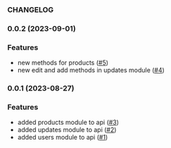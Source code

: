 ### CHANGELOG

### 0.0.2 (2023-09-01)

### Features

-   new methods for products ([#5](https://github.com/Johngtka/bakery_api/pull/5))
-   new edit and add methods in updates module ([#4](https://github.com/Johngtka/bakery_api/pull/4))

### 0.0.1 (2023-08-27)

### Features

-   added products module to api ([#3](https://github.com/Johngtka/bakery_api/pull/3))
-   added updates module to api ([#2](https://github.com/Johngtka/bakery_api/pull/2))
-   added users module to api ([#1](https://github.com/Johngtka/bakery_api/pull/1))
